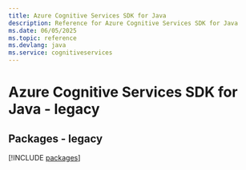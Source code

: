 ```yaml
---
title: Azure Cognitive Services SDK for Java
description: Reference for Azure Cognitive Services SDK for Java
ms.date: 06/05/2025
ms.topic: reference
ms.devlang: java
ms.service: cognitiveservices
---
```

# Azure Cognitive Services SDK for Java - legacy
## Packages - legacy
[!INCLUDE [packages](cognitive-services-index.md)]